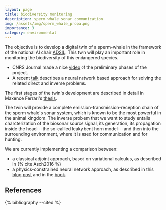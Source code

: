 ```yaml
---
layout: page
title: biodiversity monitoring
description: sperm whale sonar communication
img: /assets/img/sperm_whale_propa.png
importance: 3
category: environmental
---
```


The objective is to develop a digital twin of a  sperm-whale in the framework of the national AI chair [ADSIL](https://bioacoustics.lis-lab.fr/). This twin will play an important role in monitoring the biodiversity of this endangered species.

- CNRS Journal made a nice [video](https://youtu.be/Kn_-xLzz5pg) of the preliminary phases of the project.
- A recent [talk](/DT-tbx-v1/assets/pdf/Asch_NN_4_IP.pdf) describes a neural network based approach for solving the related direct and inverse problems. 

The first stages of the twin's development are described in detail in Maxence Ferrari's [thesis](https://hal.archives-ouvertes.fr/tel-03078625). 

The twin will provide a complete emission-transmission-reception chain of the sperm whale's sonar system, which is known to be the most powerful in the animal kingdom. The inverse problem that we want to study entails charcterization of the biosonar source signal, its generation, its propagation inside the head---the so-callled leaky bent horn model---and then into the surrounding environment, where it is used for communication and for hunting.

We are currently implementing a comparison between:

- a classical adjoint approach, based on variational calculus, as described in {% cite Asch2016 %}
- a physics-constrained neural network approach, as described in this [blog post](/DT-tbx-v1/blog/2022/nn4pde/) and in the [book](https://www.siam.org/publications/books/book-series).


References
----------

{% bibliography --cited %}
